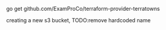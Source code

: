 

go get github.com/ExamProCo/terraform-provider-terratowns

creating a new s3 bucket, TODO:remove hardcoded name
